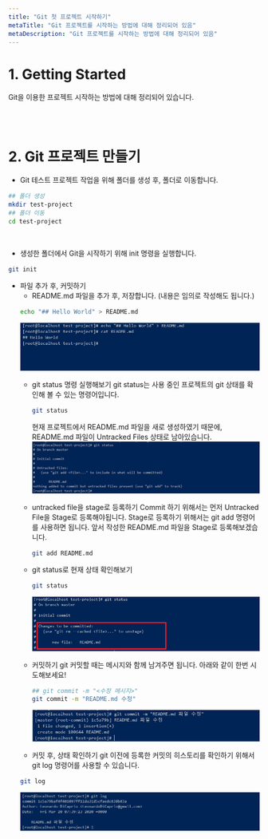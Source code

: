 ```yaml
---
title: "Git 첫 프로젝트 시작하기"
metaTitle: "Git 프로젝트를 시작하는 방법에 대해 정리되어 있음"
metaDescription: "Git 프로젝트를 시작하는 방법에 대해 정리되어 있음"
---
```


# 1. Getting Started
Git을 이용한 프로젝트 시작하는 방법에 대해 정리되어 있습니다.

<br/>
<br/>

# 2. Git 프로젝트 만들기
- Git 테스트 프로젝트 작업을 위해 폴더를 생성 후, 폴더로 이동합니다.

``` bash
## 폴더 생성
mkdir test-project
## 폴더 이동
cd test-project
```

<br/>

- 생성한 폴더에서 Git을 시작하기 위해 init 명령을 실행합니다.
``` bash
git init
```

- 파일 추가 후, 커밋하기
  - README.md 파일을 추가 후, 저장합니다. (내용은 임의로 작성해도 됩니다.)
  ``` bash
  echo "## Hello World" > README.md
  ```
  ![ex_screenshot](./assets//readme.png)
  - git status 명령 실행해보기
    git status는 사용 중인 프로젝트의 git 상태를 확인해 볼 수 있는 명령어입니다.
    ``` bash
    git status
    ```
    현재 프로젝트에서 README.md 파일을 새로 생성하였기 때문에, README.md 파일이 Untracked Files 상태로 남아있습니다.
    ![ex_screenshot](./assets//gitstatus.png)

  - untracked file을 stage로 등록하기
  Commit 하기 위해서는 먼저 Untracked File을 Stage로 등록해야됩니다. Stage로 등록하기 위해서는 git add 명령어를 사용하면 됩니다. 앞서 작성한 README.md 파일을 Stage로 등록해보겠습니다.
    ``` bash
    git add README.md
    ```
  - git status로 현재 상태 확인해보기
    ``` bash
    git status
    ```
    ![ex_screenshot](./assets//gitadd.png)

  - 커밋하기
    git 커밋할 때는 메시지와 함께 남겨주면 됩니다. 아래와 같이 한번 시도해보세요!
    ``` bash
    ## git commit -m "<수정 메시지>"
    git commit -m "README.md 수정"
    ```
    ![ex_screenshot](./assets//gitcommit.png)


  -  커밋 후, 상태 확인하기
    git 이전에 등록한 커밋의 히스토리를 확인하기 위해서 git log 명령어를 사용할 수 있습니다. 
    ``` bash
    git log
    ```
    ![ex_screenshot](./assets//gitlog.png)